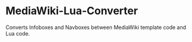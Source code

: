 # MediaWiki-Lua-Converter
Converts Infoboxes and Navboxes between MediaWiki template code and Lua code.
